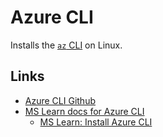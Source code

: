 # Azure CLI

Installs the [`az` CLI](https://github.com/Azure/azure-cli) on Linux.

## Links

- [Azure CLI Github](https://github.com/Azure/azure-cli)
- [MS Learn docs for Azure CLI](https://learn.microsoft.com/en-us/cli/azure/?view=azure-cli-latest)
  - [MS Learn: Install Azure CLI](https://learn.microsoft.com/en-us/cli/azure/install-azure-cli?view=azure-cli-latest)

